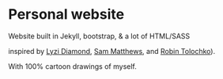 Personal website
=====
Website built in Jekyll, bootstrap, & a lot of HTML/SASS

inspired by [Lyzi Diamond](http://lyzidiamond.com), [Sam Matthews](http://mapsam.com), and [Robin Tolochko](http://tolomaps.github.io)).

With 100% cartoon drawings of myself.
